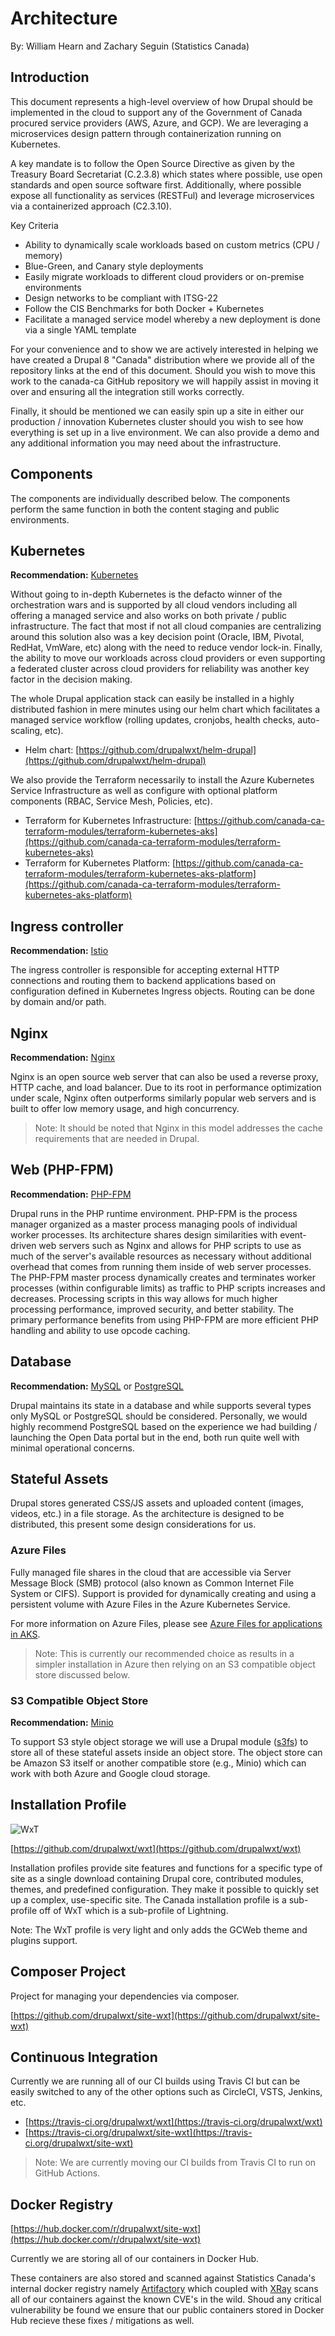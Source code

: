 # Architecture

By: William Hearn and Zachary Seguin (Statistics Canada)

## Introduction

This document represents a high-level overview of how Drupal should be implemented in the cloud to support any of the Government of Canada procured service providers (AWS, Azure, and GCP). We are leveraging a microservices design pattern through containerization running on Kubernetes.

A key mandate is to follow the Open Source Directive as given by the Treasury Board Secretariat (C.2.3.8) which states where possible, use open standards and open source software first. Additionally, where possible expose all functionality as services (RESTFul) and leverage microservices via a containerized approach (C2.3.10).

Key Criteria

- Ability to dynamically scale workloads based on custom metrics (CPU / memory)
- Blue-Green, and Canary style deployments
- Easily migrate workloads to different cloud providers or on-premise environments
- Design networks to be compliant with ITSG-22
- Follow the CIS Benchmarks for both Docker + Kubernetes
- Facilitate a managed service model whereby a new deployment is done via a single YAML template

For your convenience and to show we are actively interested in helping we have created a Drupal 8 &quot;Canada&quot; distribution where we provide all of the repository links at the end of this document. Should you wish to move this work to the canada-ca GitHub repository we will happily assist in moving it over and ensuring all the integration still works correctly.

Finally, it should be mentioned we can easily spin up a site in either our production / innovation Kubernetes cluster should you wish to see how everything is set up in a live environment. We can also provide a demo and any additional information you may need about the infrastructure.

## **Components**

The components are individually described below. The components perform the same function in both the content staging and public environments.

## Kubernetes

**Recommendation:** [Kubernetes](https://kubernetes.io/)

Without going to in-depth Kubernetes is the defacto winner of the orchestration wars and is supported by all cloud vendors including all offering a managed service and also works on both private / public infrastructure. The fact that most if not all cloud companies are centralizing around this solution also was a key decision point (Oracle, IBM, Pivotal, RedHat, VmWare, etc) along with the need to reduce vendor lock-in. Finally, the ability to move our workloads across cloud providers or even supporting a federated cluster across cloud providers for reliability was another key factor in the decision making.

The whole Drupal application stack can easily be installed in a highly distributed fashion in mere minutes using our helm chart which facilitates a managed service workflow (rolling updates, cronjobs, health checks, auto-scaling, etc).

* Helm chart: [https://github.com/drupalwxt/helm-drupal](https://github.com/drupalwxt/helm-drupal)

We also provide the Terraform necessarily to install the Azure Kubernetes Service Infrastructure as well as configure with optional platform components (RBAC, Service Mesh, Policies, etc).

* Terraform for Kubernetes Infrastructure: [https://github.com/canada-ca-terraform-modules/terraform-kubernetes-aks](https://github.com/canada-ca-terraform-modules/terraform-kubernetes-aks)
* Terraform for Kubernetes Platform: [https://github.com/canada-ca-terraform-modules/terraform-kubernetes-aks-platform](https://github.com/canada-ca-terraform-modules/terraform-kubernetes-aks-platform)

## Ingress controller

**Recommendation:** [Istio](https://istio.io/docs/tasks/traffic-management/ingress/ingress-control/)

The ingress controller is responsible for accepting external HTTP connections and routing them to backend applications based on configuration defined in Kubernetes Ingress objects. Routing can be done by domain and/or path.

## Nginx

**Recommendation:** [Nginx](https://www.nginx.com/)

Nginx is an open source web server that can also be used a reverse proxy, HTTP cache, and load balancer. Due to its root in performance optimization under scale, Nginx often outperforms similarly popular web servers and is built to offer low memory usage, and high concurrency.

> Note: It should be noted that Nginx in this model addresses the cache requirements that are needed in Drupal.

## Web (PHP-FPM)

**Recommendation:** [PHP-FPM](https://php-fpm.org/)

Drupal runs in the PHP runtime environment. PHP-FPM is the process manager organized as a master process managing pools of individual worker processes. Its architecture shares design similarities with event-driven web servers such as Nginx and allows for PHP scripts to use as much of the server&#39;s available resources as necessary without additional overhead that comes from running them inside of web server processes. The PHP-FPM master process dynamically creates and terminates worker processes (within configurable limits) as traffic to PHP scripts increases and decreases. Processing scripts in this way allows for much higher processing performance, improved security, and better stability. The primary performance benefits from using PHP-FPM are more efficient PHP handling and ability to use opcode caching.

## Database

**Recommendation:** [MySQL](https://www.mysql.com/) or [PostgreSQL](https://www.postgresql.org/)

Drupal maintains its state in a database and while supports several types only MySQL or PostgreSQL should be considered. Personally, we would highly recommend PostgreSQL based on the experience we had building / launching the Open Data portal but in the end, both run quite well with minimal operational concerns.

## Stateful Assets

Drupal stores generated CSS/JS assets and uploaded content (images, videos, etc.) in a file storage. As the architecture is designed to be distributed, this present some design considerations for us.

### Azure Files

Fully managed file shares in the cloud that are accessible via Server Message Block (SMB) protocol (also known as Common Internet File System or CIFS). Support is provided for dynamically creating and using a persistent volume with Azure Files in the Azure Kubernetes Service.

For more information on Azure Files, please see [Azure Files for applications in AKS](https://docs.microsoft.com/en-us/azure/aks/azure-files-dynamic-pv).

> Note: This is currently our recommended choice as results in a simpler installation in Azure then relying on an S3 compatible object store discussed below.

### S3 Compatible Object Store

**Recommendation:** [Minio](https://www.minio.io/)

To support S3 style object storage we will use a Drupal module ([s3fs](https://www.drupal.org/project/s3fs)) to store all of these stateful assets inside an object store. The object store can be Amazon S3 itself or another compatible store (e.g., Minio) which can work with both Azure and Google cloud storage.

## Installation Profile

![WxT](wxt.png)

[https://github.com/drupalwxt/wxt](https://github.com/drupalwxt/wxt)

Installation profiles provide site features and functions for a specific type of site as a single download containing Drupal core, contributed modules, themes, and predefined configuration. They make it possible to quickly set up a complex, use-specific site. The Canada installation profile is a sub-profile off of WxT which is a sub-profile of Lightning.

Note: The WxT profile is very light and only adds the GCWeb theme and plugins support.

## Composer Project

Project for managing your dependencies via composer.

[https://github.com/drupalwxt/site-wxt](https://github.com/drupalwxt/site-wxt)

## Continuous Integration

Currently we are running all of our CI builds using Travis CI but can be easily switched to any of the other options such as CircleCI, VSTS, Jenkins, etc.

* [https://travis-ci.org/drupalwxt/wxt](https://travis-ci.org/drupalwxt/wxt)
* [https://travis-ci.org/drupalwxt/site-wxt](https://travis-ci.org/drupalwxt/site-wxt)

> Note: We are currently moving our CI builds from Travis CI to run on GitHub Actions.

## Docker Registry

[https://hub.docker.com/r/drupalwxt/site-wxt](https://hub.docker.com/r/drupalwxt/site-wxt)

Currently we are storing all of our containers in Docker Hub.

These containers are also stored and scanned against Statistics Canada's internal docker registry namely [Artifactory](https://jfrog.com/artifactory/) which coupled with [XRay](https://jfrog.com/xray/) scans all of our containers against the known CVE's in the wild. Shoud any critical vulnerability be found we ensure that our public containers stored in Docker Hub recieve these fixes / mitigations as well.
